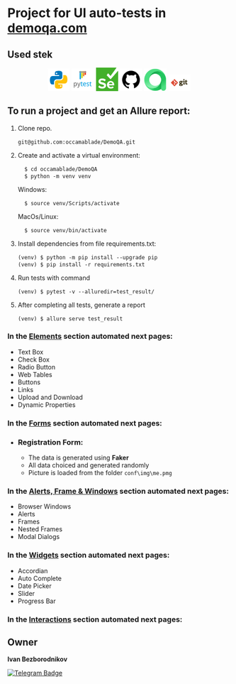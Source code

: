# Project for UI auto-tests in [demoqa.com](https://demoqa.com/)

<!-- Stek -->

## Used stek 
<p  align="center">
  <code><img width="10%" title="Python" src="conf/img/python.png"></code>
  <code><img width="10%" title="Pytest" src="conf/img/pytest.png"></code>
  <code><img width="10%" title="Selenium" src="conf/img/selenium.png"></code>
  <code><img width="10%" title="GitHub" src="conf/img/github.png"></code>
  <code><img width="10%" title="Allure TestOps" src="conf/img/allure_testops.png"></code>
  <code><img width="10%" title="Git" src="conf/img/git.png"></code>
</p>

## To run a project and get an Allure report:
1. Clone repo.
   ```
   git@github.com:occamablade/DemoQA.git
   ```
2. Create and activate a virtual environment:
    ```
      $ cd occamablade/DemoQA
      $ python -m venv venv
    ```
    Windows:
    ```
      $ source venv/Scripts/activate
    ```
    MacOs/Linux:
    ```
      $ source venv/bin/activate
    ```
3. Install dependencies from file requirements.txt:
    ```
    (venv) $ python -m pip install --upgrade pip
    (venv) $ pip install -r requirements.txt
    ```
4. Run tests with command
    ```
    (venv) $ pytest -v --alluredir=test_result/
    ```
5. After completing all tests, generate a report
   ```
   (venv) $ allure serve test_result
   ```

### In the [Elements](https://demoqa.com/elements) section automated next pages: 
-  Text Box
-  Check Box
-  Radio Button
-  Web Tables
-  Buttons
-  Links
-  Upload and Download
-  Dynamic Properties

### In the [Forms](https://demoqa.com/forms) section automated next pages:


- ### Registration Form:
  - The data is generated using **Faker**
  - All data choiced and generated randomly
  - Picture is loaded from the folder `conf\img\me.pmg`


### In the [Alerts, Frame & Windows](https://demoqa.com/alertsWindows) section automated next pages:

- Browser Windows
- Alerts
- Frames
- Nested Frames
- Modal Dialogs


### In the [Widgets](https://demoqa.com/widgets) section automated next pages:

- Accordian
- Auto Complete
- Date Picker
- Slider
- Progress Bar

[//]: # ()
[//]: # (- Tabs)

[//]: # ()
[//]: # (- Tool Tips)

[//]: # ()
[//]: # (- Menu)


### In the [Interactions](https://demoqa.com/interaction) section automated next pages:

[//]: # (- Sortable)

[//]: # ()
[//]: # (- Selectable)

[//]: # ()
[//]: # (- Resizable)

[//]: # ()
[//]: # (- Droppable)

[//]: # ()
[//]: # (- Dragabble)

## Owner
**Ivan Bezborodnikov** 

[![Telegram Badge](https://img.shields.io/badge/-vanyshqa-blue?style=social&logo=telegram&link=https://t.me/vanyshqa)](https://t.me/vanyshqa)